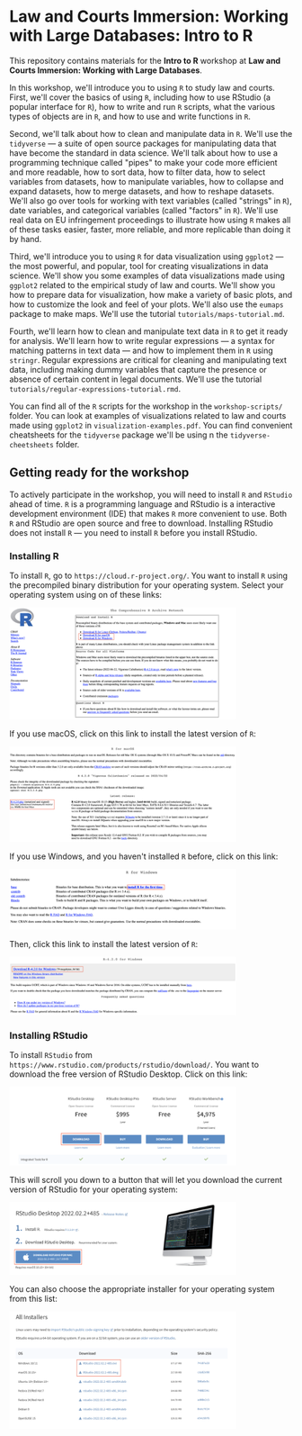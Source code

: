 
# Law and Courts Immersion: Working with Large Databases: Intro to R

This repository contains materials for the **Intro to R** workshop at **Law and Courts Immersion: Working with Large Databases**.

In this workshop, we'll introduce you to using `R` to study law and courts. First, we'll cover the basics of using `R`, including how to use RStudio (a popular interface for `R`), how to write and run `R` scripts, what the various types of objects are in `R`, and how to use and write functions in `R`. 

Second, we'll talk about how to clean and manipulate data in `R`. We'll use the `tidyverse` — a suite of open source packages for manipulating data that have become the standard in data science. We'll talk about how to use a programming technique called "pipes" to make your code more efficient and more readable, how to sort data, how to filter data, how to select variables from datasets, how to manipulate variables, how to collapse and expand datasets, how to merge datasets, and how to reshape datasets. We'll also go over tools for working with text variables (called "strings" in `R`), date variables, and categorical variables (called "factors" in `R`). We'll use real data on EU infringement proceedings to illustrate how using `R` makes all of these tasks easier, faster, more reliable, and more replicable than doing it by hand.

Third, we'll introduce you to using `R` for data visualization using `ggplot2` — the most powerful, and popular, tool for creating visualizations in data science. We'll show you some examples of data visualizations made using `ggplot2` related to the empirical study of law and courts. We'll show you how to prepare data for visualization, how make a variety of basic plots, and how to customize the look and feel of your plots. We'll also use the `eumaps` package to make maps. We'll use the tutorial `tutorials/maps-tutorial.md`.

Fourth, we'll learn how to clean and manipulate text data in `R` to get it ready for analysis. We'll learn how to write regular expressions — a syntax for matching patterns in text data — and how to implement them in `R` using `stringr`. Regular expressions are critical for cleaning and manipulating text data, including making dummy variables that capture the presence or absence of certain content in legal documents. We'll use the tutorial `tutorials/regular-expressions-tutorial.rmd`.

You can find all of the `R` scripts for the workshop in the `workshop-scripts/` folder. You can look at examples of visualizations related to law and courts made using `ggplot2` in `visualization-examples.pdf`. You can find convenient cheatsheets for the `tidyverse` package we'll be using n the `tidyverse-cheetsheets` folder.

## Getting ready for the workshop

To actively participate in the workshop, you will need to install `R` and `RStudio` ahead of time. `R` is a programming language and RStudio is a interactive development environment (IDE) that makes `R` more convenient to use. Both `R` and RStudio are open source and free to download. Installing RStudio does not install `R` — you need to install `R` before you install RStudio.

### Installing R

To install `R`, go to `https://cloud.r-project.org/`. You want to install `R` using the precompiled binary distribution for your operating system. Select your operating system using on of these links:

<img src="https://github.com/jfjelstul/IHEID-R-workshop/blob/master/installation/install-R-1.png?raw=true" width="80%">

If you use macOS, click on this link to install the latest version of `R`:

<img src="https://github.com/jfjelstul/IHEID-R-workshop/blob/master/installation/install-R-2.png?raw=true" width="80%">

If you use Windows, and you haven't installed `R` before, click on this link:

<img src="https://github.com/jfjelstul/IHEID-R-workshop/blob/master/installation/install-R-3.png?raw=true" width="80%">

Then, click this link to install the latest version of `R`:

<img src="https://github.com/jfjelstul/IHEID-R-workshop/blob/master/installation/install-R-4.png?raw=true" width="80%">

### Installing RStudio

To install `RStudio` from `https://www.rstudio.com/products/rstudio/download/`. You want to download the free version of RStudio Desktop. Click on this link:

<img src="https://github.com/jfjelstul/IHEID-R-workshop/blob/master/installation/install-RStudio-1.png?raw=true" width="80%">

This will scroll you down to a button that will let you download the current version of RStudio for your operating system:

<img src="https://github.com/jfjelstul/IHEID-R-workshop/blob/master/installation/install-RStudio-2.png?raw=true" width="80%">

You can also choose the appropriate installer for your operating system from this list:

<img src="https://github.com/jfjelstul/IHEID-R-workshop/blob/master/installation/install-RStudio-3.png?raw=true" width="80%">
